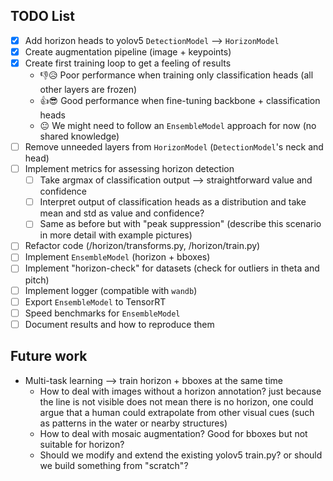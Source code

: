 ## TODO List

- [x] Add horizon heads to yolov5 `DetectionModel` --> `HorizonModel`
- [x] Create augmentation pipeline (image + keypoints)
- [x] Create first training loop to get a feeling of results
  - 👎😥 Poor performance when training only classification heads (all other layers are frozen)
  - 👍😎 Good performance when fine-tuning backbone + classification heads
  - 😐 We might need to follow an `EnsembleModel` approach for now (no shared knowledge)
- [ ] Remove unneeded layers from `HorizonModel` (`DetectionModel`'s neck and head)
- [ ] Implement metrics for assessing horizon detection
  - [ ] Take argmax of classification output --> straightforward value and confidence
  - [ ] Interpret output of classification heads as a distribution and take mean and std as value and confidence?
  - [ ] Same as before but with "peak suppression" (describe this scenario in more detail with example pictures)
- [ ] Refactor code (/horizon/transforms.py, /horizon/train.py)
- [ ] Implement `EnsembleModel` (horizon + bboxes)
- [ ] Implement "horizon-check" for datasets (check for outliers in theta and pitch)
- [ ] Implement logger (compatible with `wandb`)
- [ ] Export `EnsembleModel` to TensorRT
- [ ] Speed benchmarks for `EnsembleModel`
- [ ] Document results and how to reproduce them

## Future work

- Multi-task learning --> train horizon + bboxes at the same time
  - How to deal with images without a horizon annotation? just because the line is not visible does not mean there is no horizon, one could argue that a human could extrapolate from other visual cues (such as patterns in the water or nearby structures)
  - How to deal with mosaic augmentation? Good for bboxes but not suitable for horizon?
  - Should we modify and extend the existing yolov5 train.py? or should we build something from "scratch"?
